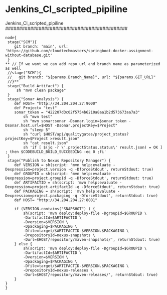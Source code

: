 # Jenkins_CI_scripted_pipiline
Jenkins_CI_scripted_pipiline
############################################
	
	
	
	node{
     stage("SCM"){
        git branch: 'main', url: 'https://github.com/cloudtechmasters/springboot-docker-assignment-without-database.git'
     }
    ** // If we want we can add repo url and branch name as parameterized as well
     //stage("SCM"){
     //   git branch: "${params.Branch_Name}", url: "${params.GIT_URL}"
     //}**
     stage("Build Artifact") {
         sh "mvn clean package"
     }
	 stage("Sonar Analysis") {
	    def HOST= "http://34.204.204.27:9000"
	    def Project= "test"
	    sonar_token = "422207d3c02f5754b6210a8aa1b2d573673aa7a3"
		    sh "mvn test"     
            sh "mvn sonar:sonar -Dsonar.login=$sonar_token -Dsonar.host.url=$HOST -Dsonar.projectKey=$Project"
            sh "sleep 5"
            sh "curl $HOST/api/qualitygates/project_status?projectKey=$Project >result.json"
            sh "cat result.json"
            sh 'if [ $(jq -r \'.projectStatus.status\' result.json) = OK ] ; then $CODEBUILD_BUILD_SUCCEEDING -eq 0 ;fi'
	 }
	 stage("Publish to Nexus Repository Manager") {
		def VERSION = sh(script: 'mvn help:evaluate -Dexpression=project.version -q -DforceStdout', returnStdout: true)
        def GROUPID = sh(script: 'mvn help:evaluate -Dexpression=project.groupId -q -DforceStdout', returnStdout: true)
        def ARTIFACTID = sh(script: 'mvn help:evaluate -Dexpression=project.artifactId -q -DforceStdout', returnStdout: true)
        def PACKAGING = sh(script: 'mvn help:evaluate -Dexpression=project.packaging -q -DforceStdout', returnStdout: true)
		def HOST= "http://34.204.204.27:8081"
		
	    if (VERSION.contains("SNAPSHOT") ) {
    	    sh(script: 'mvn deploy:deploy-file -DgroupId=$GROUPID \
            -DartifactId=$ARTIFACTID \
            -Dversion=$VERSION \
            -Dpackaging=$PACKAGING \
            -Dfile=target/$ARTIFACTID-$VERSION.$PACKAGING \
            -DrepositoryId=nexus-snapshots \
            -Durl=$HOST/repository/maven-snapshots/', returnStdout: true)
	    } else {
	        sh(script: 'mvn deploy:deploy-file -DgroupId=$GROUPID \
            -DartifactId=$ARTIFACTID \
            -Dversion=$VERSION \
            -Dpackaging=$PACKAGING \
            -Dfile=target/$ARTIFACTID-$VERSION.$PACKAGING \
            -DrepositoryId=nexus-releases \
            -Durl=$HOST/repository/maven-releases/', returnStdout: true)
	    }
	}
	}
